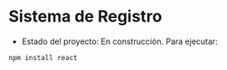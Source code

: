 <h1>Sistema de Registro</h1>

- Estado del proyecto: En construcción.
Para ejecutar:

```npm install react```
